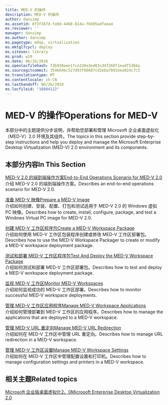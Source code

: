 ```yaml
---
title: MED-V 的操作
description: MED-V 的操作
author: dansimp
ms.assetid: 8f3f367d-fa9d-4468-814a-f0495adfaea4
ms.reviewer: ''
manager: dansimp
ms.author: dansimp
ms.pagetype: mdop, virtualization
ms.mktglfcycl: deploy
ms.sitesec: library
ms.prod: w10
ms.date: 06/16/2016
ms.openlocfilehash: f3b938eee1fce320a3ed03cd4f260f1eadf5304a
ms.sourcegitcommit: 354664bc527d93f80687cd2eba70d1eea024c7c3
ms.translationtype: MT
ms.contentlocale: zh-CN
ms.lasthandoff: 06/26/2020
ms.locfileid: "10804122"
---
```

# <span data-ttu-id="79d3d-103">MED-V 的操作</span><span class="sxs-lookup"><span data-stu-id="79d3d-103">Operations for MED-V</span></span>


<span data-ttu-id="79d3d-104">本部分中的主题提供分步说明，并帮助您部署和管理 Microsoft 企业桌面虚拟化（MED-V）2.0 环境及其组件。</span><span class="sxs-lookup"><span data-stu-id="79d3d-104">The topics in this section provide step-by-step instructions and help you deploy and manage the Microsoft Enterprise Desktop Virtualization (MED-V) 2.0 environment and its components.</span></span>

## <span data-ttu-id="79d3d-105">本部分内容</span><span class="sxs-lookup"><span data-stu-id="79d3d-105">In This Section</span></span>


<a href="" id="end-to-end-operations-scenario-for-med-v-2-0"></a>[<span data-ttu-id="79d3d-106">MED-V 2.0 的端到端操作方案</span><span class="sxs-lookup"><span data-stu-id="79d3d-106">End-to-End Operations Scenario for MED-V 2.0</span></span>](end-to-end-operations-scenario-for-med-v-20.md)  
<span data-ttu-id="79d3d-107">介绍 MED-V 2.0 的端到端操作方案。</span><span class="sxs-lookup"><span data-stu-id="79d3d-107">Describes an end-to-end operations scenario for MED-V 2.0.</span></span>

<a href="" id="prepare-a-med-v-image"></a>[<span data-ttu-id="79d3d-108">准备 MED-V 映像</span><span class="sxs-lookup"><span data-stu-id="79d3d-108">Prepare a MED-V Image</span></span>](prepare-a-med-v-image.md)  
<span data-ttu-id="79d3d-109">介绍如何创建、安装、配置、打包和测试适用于 MED-V 2.0 的 Windows 虚拟 PC 映像。</span><span class="sxs-lookup"><span data-stu-id="79d3d-109">Describes how to create, install, configure, package, and test a Windows Virtual PC image for MED-V 2.0.</span></span>

<a href="" id="create-a-med-v-workspace-package"></a>[<span data-ttu-id="79d3d-110">创建 MED-V 工作区程序包</span><span class="sxs-lookup"><span data-stu-id="79d3d-110">Create a MED-V Workspace Package</span></span>](create-a-med-v-workspace-package.md)  
<span data-ttu-id="79d3d-111">介绍如何使用 MED-V 工作区包装程序创建或修改 MED-V 工作区部署包。</span><span class="sxs-lookup"><span data-stu-id="79d3d-111">Describes how to use the MED-V Workspace Packager to create or modify a MED-V workspace deployment package.</span></span>

<a href="" id="test-and-deploy-the-med-v-workspace-package"></a>[<span data-ttu-id="79d3d-112">测试和部署 MED-V 工作区程序包</span><span class="sxs-lookup"><span data-stu-id="79d3d-112">Test And Deploy the MED-V Workspace Package</span></span>](test-and-deploy-the-med-v-workspace-package.md)  
<span data-ttu-id="79d3d-113">介绍如何测试和部署 MED-V 工作区部署包。</span><span class="sxs-lookup"><span data-stu-id="79d3d-113">Describes how to test and deploy a MED-V workspace deployment package.</span></span>

<a href="" id="monitor-med-v-workspaces"></a>[<span data-ttu-id="79d3d-114">监视 MED-V 工作区</span><span class="sxs-lookup"><span data-stu-id="79d3d-114">Monitor MED-V Workspaces</span></span>](monitor-med-v-workspaces.md)  
<span data-ttu-id="79d3d-115">介绍如何监视成功的 MED-V 工作区部署。</span><span class="sxs-lookup"><span data-stu-id="79d3d-115">Describes how to monitor successful MED-V workspace deployments.</span></span>

<a href="" id="manage-med-v-workspace-applications"></a>[<span data-ttu-id="79d3d-116">管理 MED-V 工作区应用程序</span><span class="sxs-lookup"><span data-stu-id="79d3d-116">Manage MED-V Workspace Applications</span></span>](manage-med-v-workspace-applications.md)  
<span data-ttu-id="79d3d-117">介绍如何管理部署到 MED-V 工作区的应用程序。</span><span class="sxs-lookup"><span data-stu-id="79d3d-117">Describes how to manage the applications that are deployed to a MED-V workspace.</span></span>

<a href="" id="manage-med-v-url-redirection"></a>[<span data-ttu-id="79d3d-118">管理 MED-V URL 重定向</span><span class="sxs-lookup"><span data-stu-id="79d3d-118">Manage MED-V URL Redirection</span></span>](manage-med-v-url-redirection.md)  
<span data-ttu-id="79d3d-119">介绍如何在 MED-V 工作区中管理 URL 重定向。</span><span class="sxs-lookup"><span data-stu-id="79d3d-119">Describes how to manage URL redirection in a MED-V workspace.</span></span>

<a href="" id="manage-med-v-workspace-settings"></a>[<span data-ttu-id="79d3d-120">管理 MED-V 工作区设置</span><span class="sxs-lookup"><span data-stu-id="79d3d-120">Manage MED-V Workspace Settings</span></span>](manage-med-v-workspace-settings.md)  
<span data-ttu-id="79d3d-121">介绍如何在 MED-V 工作区中管理配置设置和打印机。</span><span class="sxs-lookup"><span data-stu-id="79d3d-121">Describes how to manage configuration settings and printers in a MED-V workspace.</span></span>

## <span data-ttu-id="79d3d-122">相关主题</span><span class="sxs-lookup"><span data-stu-id="79d3d-122">Related topics</span></span>


[<span data-ttu-id="79d3d-123">Microsoft 企业版桌面虚拟化2。0</span><span class="sxs-lookup"><span data-stu-id="79d3d-123">Microsoft Enterprise Desktop Virtualization 2.0</span></span>](index.md)

 

 





